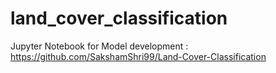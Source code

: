 # land_cover_classification
Jupyter Notebook for Model development : https://github.com/SakshamShri99/Land-Cover-Classification

